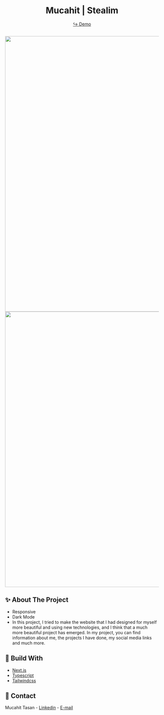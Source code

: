 <h1 align="center"> Mucahit | Stealim </h1>

<div align="center">
  
  <a href="https://mucahit-tasan.vercel.app/" target="_blank">↪️ Demo</a>
  <br />
  <br />

</div> 

<div align="center">
  <img width="900" src = 'https://github.com/mucahittasan/Portfolio-Mucahit/assets/88967412/e047cadd-e4b4-4540-a549-85cd9e2327a3' />
   <img width="900" src = 'https://github.com/mucahittasan/Portfolio-Mucahit/assets/88967412/18948126-faca-4ac8-8e0b-c7056578774f' />
</div>

<h2> ✨ About The Project</h2>

- Responsive
- Dark Mode
- In this project, I tried to make the website that I had designed for myself more beautiful and using new technologies, and I think that a much more beautiful project has emerged. In my project, you can find information about me, the projects I have done, my social media links and much more.

<h2> 📌 Build With</h2>

- [Next.js](https://nextjs.org/)
- [Typescript](https://www.typescriptlang.org/)
- [Tailwindcss](https://tailwindcss.com/)


<h2> 📧 Contact </h2>

Mucahit Tasan - [Linkedin](https://www.linkedin.com/in/mucahittasan) - [E-mail](mailto:mucahittasan0@gmail.com)
